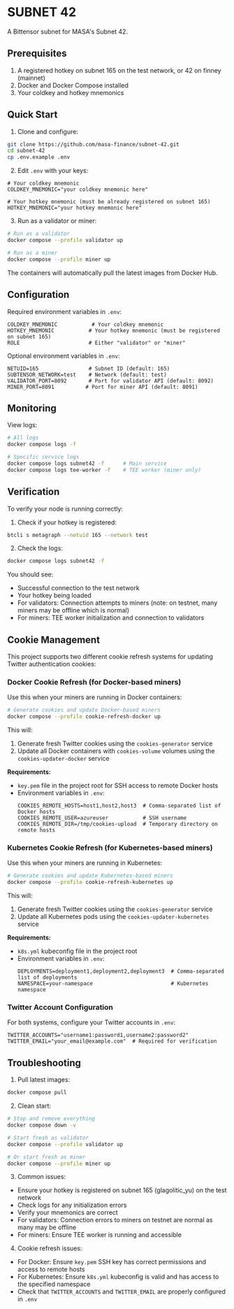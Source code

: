 # SUBNET 42

A Bittensor subnet for MASA's Subnet 42.

## Prerequisites

1. A registered hotkey on subnet 165 on the test network, or 42 on finney (mainnet)
2. Docker and Docker Compose installed
3. Your coldkey and hotkey mnemonics

## Quick Start

1. Clone and configure:

```bash
git clone https://github.com/masa-finance/subnet-42.git
cd subnet-42
cp .env.example .env
```

2. Edit `.env` with your keys:

```env
# Your coldkey mnemonic
COLDKEY_MNEMONIC="your coldkey mnemonic here"

# Your hotkey mnemonic (must be already registered on subnet 165)
HOTKEY_MNEMONIC="your hotkey mnemonic here"
```

3. Run as a validator or miner:

```bash
# Run as a validator
docker compose --profile validator up

# Run as a miner
docker compose --profile miner up
```

The containers will automatically pull the latest images from Docker Hub.

## Configuration

Required environment variables in `.env`:

```env
COLDKEY_MNEMONIC           # Your coldkey mnemonic
HOTKEY_MNEMONIC           # Your hotkey mnemonic (must be registered on subnet 165)
ROLE                      # Either "validator" or "miner"
```

Optional environment variables in `.env`:

```env
NETUID=165                # Subnet ID (default: 165)
SUBTENSOR_NETWORK=test    # Network (default: test)
VALIDATOR_PORT=8092       # Port for validator API (default: 8092)
MINER_PORT=8091          # Port for miner API (default: 8091)
```

## Monitoring

View logs:

```bash
# All logs
docker compose logs -f

# Specific service logs
docker compose logs subnet42 -f      # Main service
docker compose logs tee-worker -f    # TEE worker (miner only)
```

## Verification

To verify your node is running correctly:

1. Check if your hotkey is registered:

```bash
btcli s metagraph --netuid 165 --network test
```

2. Check the logs:

```bash
docker compose logs subnet42 -f
```

You should see:

- Successful connection to the test network
- Your hotkey being loaded
- For validators: Connection attempts to miners (note: on testnet, many miners may be offline which is normal)
- For miners: TEE worker initialization and connection to validators

## Cookie Management

This project supports two different cookie refresh systems for updating Twitter authentication cookies:

### Docker Cookie Refresh (for Docker-based miners)

Use this when your miners are running in Docker containers:

```bash
# Generate cookies and update Docker-based miners
docker compose --profile cookie-refresh-docker up
```

This will:

1. Generate fresh Twitter cookies using the `cookies-generator` service
2. Update all Docker containers with `cookies-volume` volumes using the `cookies-updater-docker` service

**Requirements:**

- `key.pem` file in the project root for SSH access to remote Docker hosts
- Environment variables in `.env`:
  ```env
  COOKIES_REMOTE_HOSTS=host1,host2,host3  # Comma-separated list of Docker hosts
  COOKIES_REMOTE_USER=azureuser           # SSH username
  COOKIES_REMOTE_DIR=/tmp/cookies-upload  # Temporary directory on remote hosts
  ```

### Kubernetes Cookie Refresh (for Kubernetes-based miners)

Use this when your miners are running in Kubernetes:

```bash
# Generate cookies and update Kubernetes-based miners
docker compose --profile cookie-refresh-kubernetes up
```

This will:

1. Generate fresh Twitter cookies using the `cookies-generator` service
2. Update all Kubernetes pods using the `cookies-updater-kubernetes` service

**Requirements:**

- `k8s.yml` kubeconfig file in the project root
- Environment variables in `.env`:
  ```env
  DEPLOYMENTS=deployment1,deployment2,deployment3  # Comma-separated list of deployments
  NAMESPACE=your-namespace                         # Kubernetes namespace
  ```

### Twitter Account Configuration

For both systems, configure your Twitter accounts in `.env`:

```env
TWITTER_ACCOUNTS="username1:password1,username2:password2"
TWITTER_EMAIL="your_email@example.com"  # Required for verification
```

## Troubleshooting

1. Pull latest images:

```bash
docker compose pull
```

2. Clean start:

```bash
# Stop and remove everything
docker compose down -v

# Start fresh as validator
docker compose --profile validator up

# Or start fresh as miner
docker compose --profile miner up
```

3. Common issues:

- Ensure your hotkey is registered on subnet 165 (glagolitic_yu) on the test network
- Check logs for any initialization errors
- Verify your mnemonics are correct
- For validators: Connection errors to miners on testnet are normal as many may be offline
- For miners: Ensure TEE worker is running and accessible

4. Cookie refresh issues:

- For Docker: Ensure `key.pem` SSH key has correct permissions and access to remote hosts
- For Kubernetes: Ensure `k8s.yml` kubeconfig is valid and has access to the specified namespace
- Check that `TWITTER_ACCOUNTS` and `TWITTER_EMAIL` are properly configured in `.env`
